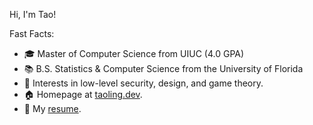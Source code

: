 Hi, I'm Tao!

Fast Facts:
- 🎓  Master of Computer Science from UIUC (4.0 GPA)
- 📚  B.S. Statistics & Computer Science from the University of Florida
- 🔭  Interests in low-level security, design, and game theory.
- 🏠  Homepage at [taoling.dev](https://taoling.dev/).
- 💬  My [resume](https://drive.google.com/file/d/1BS8t4patH_ZVAhj-ZsPkowxXX4QIqM9V/view).
